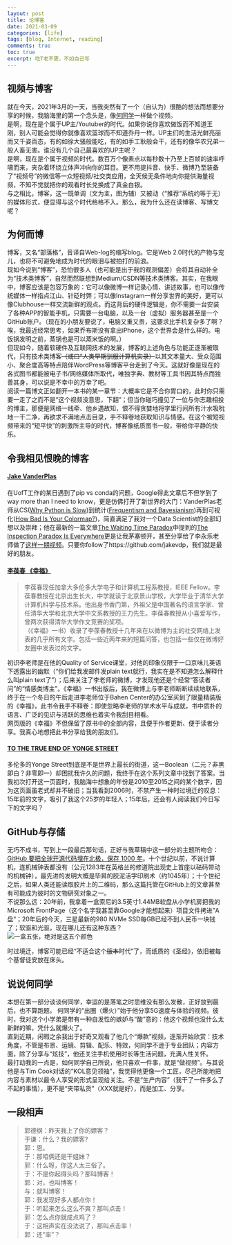 ```yaml
---
layout: post
title: 论博客
date: 2021-03-09
categories: [life]
tags: [blog, Internet, reading]
comments: true
toc: true
excerpt: 吃T老不更，不如自己写
---
```


## 视频与博客
就在今天，2021年3月的一天，当我突然有了一个（自认为）很酷的想法而想要分享的时候，我脑海里的第一个念头是，像[何同学](https://space.bilibili.com/163637592)一样做个视频。  
是啊，现在是个属于UP主/Youtuber的时代。如果你说你喜欢做饭而不知道王刚，别人可能会觉得你就像喜欢篮球而不知道乔丹一样。UP主们的生活光鲜亮丽而又千姿百态，有的如徐大骚般能吃，有的如手工耿般会干，还有的像华农兄弟一般人畜无害。谁没有几个自己最喜欢的UP主呢？  
是啊，现在是个属于视频的时代。数百万个像素点以每秒数十乃至上百帧的速率呼啸而来，夹杂着环绕立体声冲向你的耳目。更不用提抖音、快手、微博乃至装备了“视频号”的微信等一众短视频/社交类应用，全天候无条件地向你提供海量视频，不知不觉就把你的观看时长兑换成了真金白银。  
与之相比，博客，这一既单调（文为主，图为辅）又被动（“推荐”系统约等于无）的媒体形式，便显得与这个时代格格不入。那么，我为什么还在读博客、写博文呢？

## 为何而博
博客，又名“部落格”，音译自Web-log的缩写blog。它是Web 2.0时代的产物与宠儿，也将不可避免地成为时代的眼泪与被拍打的前浪。  
现如今说到“博客”，恐怕很多人（也可能是出于我的观测偏差）会将其自动补全为“技术类博客”，自然而然联想到Medium/CSDN等技术类博客。其实，在我眼中，博客应该是包容万象的：它可以像微博一样记录心情、讲述故事，也可以像传统媒体一样指点江山、针砭时弊；可以像Instagram一样分享世界的美好，更可以像Clubhouse一样交流新鲜的观点。而这背后的硬件逻辑是，你不需要一台安装了各种APP的智能手机，只需要一台电脑，以及一台（虚拟）服务器甚至是一个GitHub账户。（现在的小朋友要说了，电脑又重又贵，这要求比手机复杂多了啊？唉，我最近经常思考，如果乔布斯没有拿出iPhone，这个世界会是什么样的。电饭锅发明之前，蒸锅也是可以蒸米饭的啊。）  
但现如今，随着软硬件及互联网技术的发展，博客的上述角色与功能正逐渐被取代，只有技术类博客~~（或曰“人类早期驯服计算机实录）~~以其文本量大、受众范围小、聚合度高等特点陪伴WordPress等博客平台走到了今天。这就好像是现在的各式图书都能被电子书/网络媒体所取代，唯独字典、教材等工具书因其特点而独善其身，可以说是不幸中的万幸了吧。  
阅读一篇博文正如翻开一本书的某一章节：大概率它是不合你胃口的，此时你只需要一走了之而不是“这个视频没意思，下翻”；但当你碰巧撞见了一位与你志趣相投的博主，那便是网络一线牵、他乡遇故知，恨不得贪婪地将字里行间所有汁水吸吮地一干二净，再欲求不满地点击目录，手不释卷地获取知识与情感。在这个被短视频带来的“短平快”的刺激所主导的时代，博客像纸质图书一般，带给你平静的快乐。

## 令我相见恨晚的博客
#### [Jake VanderPlas](http://jakevdp.github.io/archives.html)
在UofT工作的某日遇到了pip vs conda的问题，Google得此文章后不但学到了way more than I need to know，更是仿佛打开了新世界的大门：VanderPlas老师从CS([Why Python is Slow](http://jakevdp.github.io/blog/2014/05/09/why-python-is-slow/))到统计([Frequentism and Bayesianism](http://jakevdp.github.io/blog/2014/03/11/frequentism-and-bayesianism-a-practical-intro/))再到可视化([How Bad Is Your Colormap?](http://jakevdp.github.io/blog/2014/10/16/how-bad-is-your-colormap/))，简直满足了我对一个Data Scientist的全部幻想以及崇拜；他在最新的一篇文章[The Waiting Time Paradox](http://jakevdp.github.io/blog/2018/09/13/waiting-time-paradox/)中提到的[The Inspection Paradox Is Everywhere](http://allendowney.blogspot.com/2015/08/the-inspection-paradox-is-everywhere.html)更是让我茅塞顿开，甚至分享给了李永乐老师做了[这样一期视频](https://www.youtube.com/watch?v=iDXj9UqtsIM)。只要你follow了https://github.com/jakevdp，我们就是最好的朋友。
#### [李葆春 《幸福》](https://baochun.ca/)
> 李葆春现任加拿大多伦多大学电子和计算机工程系教授，IEEE Fellow。李葆春教授在北京出生长大，中学就读于北京景山学校，大学毕业于清华大学计算机科学与技术系。他出身书香门第，外祖父是中国著名的语言学家、曾任清华大学和北京大学中文系教授的王力先生。李葆春教授从小喜爱写作，曾两次获得清华大学作文竞赛的奖项。  
> （《幸福》一书）收录了李葆春教授十几年来在以微博为主的社交网络上发表的几乎所有文字。包括一些近两年来的短篇问答，也包括一些仅在微博好友圈中发表过的文字。

初识李老师是在他的Quality of Service课堂，对他的印象仅限于一口京味儿英语下透露出的幽默（“你们给我发邮件发plain text就行，我实在是不知道怎么解释什么叫plain text了”）；后来关注了李老师的微博，才发现他还是个经常“答读者问”的“情感类博主”。《幸福》一书出版后，我在微博上与李老师断断续续地联系，终于在一个冬日的午后走进李老师位于Bahen Center的办公室买到了限量精装版的《幸福》，此书令我手不释卷：即使忽略李老师的学术水平与成就，书中质朴的语言、广泛的见识与活跃的思维也着实令我刮目相看。  
网页版的《幸福》不但保留了原书中的全部内容，且便于作者更新、便于读者分享。我真心地想把此书分享给我的朋友们。

#### [TO THE TRUE END OF YONGE STREET](https://bowjamesbow.ca/personalfamily-news/travel/yonge-street/)
多伦多的Yonge Street到底是不是世界上最长的街道，这一Boolean（二元？非黑即白？非零即一）却困扰我许久的问题，我终于在这个系列文章中找到了答案。当我初次打开这一页面时，我脑海中想象的年份是2010至2015之间的某个数字，因为这页面虽老式却并不破旧；当我看到2006时，不禁产生一种时过境迁的叹息：15年前的文字，吸引了我这个25岁的年轻人；15年后，还会有人阅读我们今日写下的文字吗？

## GitHub与存储
无巧不成书，写到上一段最后那句话，正好与我草稿中这一部分的主题所吻合：[GitHub 要把全球开源代码埋在北极，保存 1000 年](https://www.ifanr.com/1282927)。十个世纪以前，不说计算机，连机械钟表都没有（公元1283年在英格兰的修道院出现史上首座以砝码带动的机械钟），最先进的发明大概是毕昇的胶泥活字印刷术（约1045年）；十个世纪之后，如果人类还能读取胶片上的二维码，那么这篇托管在GitHub上的文章甚至有可能成为彼时的文物研究对象之一。  
不说那么远：20年前，我拿着一盒索尼的3.5英寸1.44MB软盘从小学机房把我的Microsoft FrontPage（这个名字我甚至靠Google才能想起来）项目文件拷进”A盘“；20年后的今天，三星最新的980 NVMe SSD每GB已经不到人民币一块钱了；软驱和光驱，现在哪儿还有这种东西？  
![一盒五张，绝对是这五个颜色](https://img.alicdn.com/imgextra/i3/22458447/TB2hfLbtpXXXXaPXXXXXXXXXXXX_!!22458447.jpg)  

时过境迁，博客可能已经“不适合这个~~版本~~时代”了，而纸质的《圣经》，依旧被每个基督徒安放在床头。

## 说说何同学
本想在第一部分谈谈何同学，幸运的是落笔之时思维没有那么发散，正好放到最后，也不算跑题。
何同学的“出圈（爆火）”始于他分享5G速度与体验的视频。彼时，我对这个小学弟是带有一种自发性的嫉妒与“酸”意的：他这个视频也没什么太新鲜的嘛，凭什么就爆火了。  
直到近期，闲暇之余我出于好奇又观看了他几个“爆款”视频，逐渐开始欣赏：技术角度，不管是布景、运镜、剪辑、配乐、特效，何同学不逊于专业团队；内容方面，除了分享与“炫技”，他还关注手机使用时长等生活问题，充满人性关怀。    
最打动我的一点是，如何同学自己所说，他只喜欢一件事，就是“做视频”。与其说他是与Tim Cook对话的“KOL意见领袖”，我觉得他更像一个工匠，尽己所能地把内容与素材以最令人享受的形式呈现给关注。不是“生产内容”（我干了一件多么了不起的事情），更不是“夹带私货”（XXX就是好），而是加工、分享。

## 一段相声
> 郭德纲：昨天我上了你的嫖客？  
> 于谦：什么？我的嫖客?  
> 郭：恩。  
> 于：那咱俩还是干姐妹？  
> 郭：什么呀，你这人太三俗了。  
> 于：不是你起得头吗？那叫博客！  
> 郭：对，也叫博客！  
> 与：就叫博客！  
> 郭：我发现好多人都点你！  
> 于：听起来怎么这么不爽？那叫点击！  
> 郭：怎么点你就成点鸡了？  
> 于：这相声实在没法说了，那叫点击率！  
> 郭：还“率”？